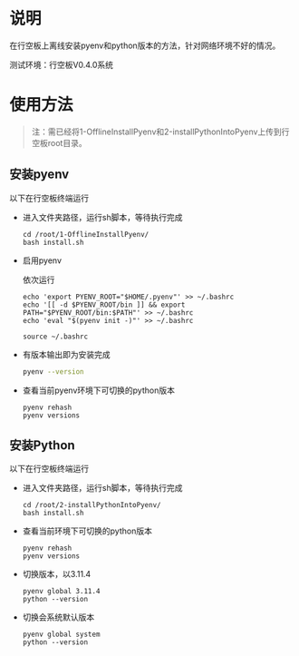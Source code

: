 # 说明

在行空板上离线安装pyenv和python版本的方法，针对网络环境不好的情况。

测试环境：行空板V0.4.0系统

# 使用方法
> 注：需已经将1-OfflineInstallPyenv和2-installPythonIntoPyenv上传到行空板root目录。

## 安装pyenv

以下在行空板终端运行

- 进入文件夹路径，运行sh脚本，等待执行完成

  ```
  cd /root/1-OfflineInstallPyenv/
  bash install.sh
  ```

- 启用pyenv

  依次运行

  ```
  echo 'export PYENV_ROOT="$HOME/.pyenv"' >> ~/.bashrc
  echo '[[ -d $PYENV_ROOT/bin ]] && export PATH="$PYENV_ROOT/bin:$PATH"' >> ~/.bashrc
  echo 'eval "$(pyenv init -)"' >> ~/.bashrc
  ```

  ```
  source ~/.bashrc
  ```

- 有版本输出即为安装完成

    ``` bash
    pyenv --version
    ```

- 查看当前pyenv环境下可切换的python版本

  ```
  pyenv rehash
  pyenv versions
  ```

  

## 安装Python

以下在行空板终端运行

- 进入文件夹路径，运行sh脚本，等待执行完成

    ```
    cd /root/2-installPythonIntoPyenv/
    bash install.sh
    ```

- 查看当前环境下可切换的python版本

  ```
  pyenv rehash
  pyenv versions
  
  ```

- 切换版本，以3.11.4

    ```
    pyenv global 3.11.4
    python --version
    
    ```

- 切换会系统默认版本

    ```
    pyenv global system
    python --version
    
    ```

    